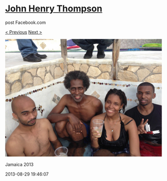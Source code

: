 # [John Henry Thompson](../README.md)
post Facebook.com

[< Previous](2013-08-29-31.md) [Next >](2013-08-29-33.md)

[![](../media/2013-08-29/Jamaica-2043.jpg)](../README.md)

Jamaica 2013

2013-08-29 19:46:07